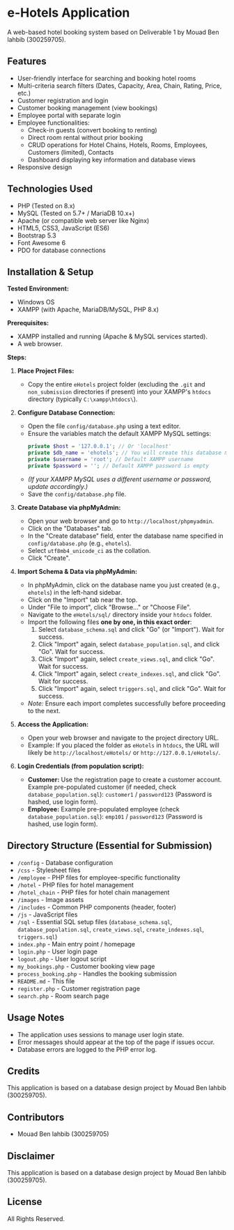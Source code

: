 # e-Hotels Application

A web-based hotel booking system based on Deliverable 1 by Mouad Ben lahbib (300259705).

## Features

- User-friendly interface for searching and booking hotel rooms
- Multi-criteria search filters (Dates, Capacity, Area, Chain, Rating, Price, etc.)
- Customer registration and login
- Customer booking management (view bookings)
- Employee portal with separate login
- Employee functionalities:
    - Check-in guests (convert booking to renting)
    - Direct room rental without prior booking
    - CRUD operations for Hotel Chains, Hotels, Rooms, Employees, Customers (limited), Contacts
    - Dashboard displaying key information and database views
- Responsive design

## Technologies Used

- PHP (Tested on 8.x)
- MySQL (Tested on 5.7+ / MariaDB 10.x+)
- Apache (or compatible web server like Nginx)
- HTML5, CSS3, JavaScript (ES6)
- Bootstrap 5.3
- Font Awesome 6
- PDO for database connections

## Installation & Setup

**Tested Environment:**
- Windows OS
- XAMPP (with Apache, MariaDB/MySQL, PHP 8.x)

**Prerequisites:**
- XAMPP installed and running (Apache & MySQL services started).
- A web browser.

**Steps:**

1.  **Place Project Files:**
    *   Copy the entire `eHotels` project folder (excluding the `.git` and `non_submission` directories if present) into your XAMPP's `htdocs` directory (typically `C:\xampp\htdocs\`).

2.  **Configure Database Connection:**
    *   Open the file `config/database.php` using a text editor.
    *   Ensure the variables match the default XAMPP MySQL settings:
        ```php
        private $host = '127.0.0.1'; // Or 'localhost'
        private $db_name = 'ehotels'; // You will create this database name
        private $username = 'root'; // Default XAMPP username
        private $password = ''; // Default XAMPP password is empty
        ```
    *   *(If your XAMPP MySQL uses a different username or password, update accordingly.)*
    *   Save the `config/database.php` file.

3.  **Create Database via phpMyAdmin:**
    *   Open your web browser and go to `http://localhost/phpmyadmin`.
    *   Click on the "Databases" tab.
    *   In the "Create database" field, enter the database name specified in `config/database.php` (e.g., `ehotels`).
    *   Select `utf8mb4_unicode_ci` as the collation.
    *   Click "Create".

4.  **Import Schema & Data via phpMyAdmin:**
    *   In phpMyAdmin, click on the database name you just created (e.g., `ehotels`) in the left-hand sidebar.
    *   Click on the "Import" tab near the top.
    *   Under "File to import", click "Browse..." or "Choose File".
    *   Navigate to the `eHotels/sql/` directory inside your `htdocs` folder.
    *   Import the following files **one by one, in this exact order**:
        1.  Select `database_schema.sql` and click "Go" (or "Import"). Wait for success.
        2.  Click "Import" again, select `database_population.sql`, and click "Go". Wait for success.
        3.  Click "Import" again, select `create_views.sql`, and click "Go". Wait for success.
        4.  Click "Import" again, select `create_indexes.sql`, and click "Go". Wait for success.
        5.  Click "Import" again, select `triggers.sql`, and click "Go". Wait for success.
    *   *Note:* Ensure each import completes successfully before proceeding to the next.

5.  **Access the Application:**
    *   Open your web browser and navigate to the project directory URL.
    *   Example: If you placed the folder as `eHotels` in `htdocs`, the URL will likely be `http://localhost/eHotels/` or `http://127.0.0.1/eHotels/`.

6.  **Login Credentials (from population script):**
    *   **Customer:** Use the registration page to create a customer account. Example pre-populated customer (if needed, check `database_population.sql`): `customer1` / `password123` (Password is hashed, use login form).
    *   **Employee:** Example pre-populated employee (check `database_population.sql`): `emp101` / `password123` (Password is hashed, use login form).

## Directory Structure (Essential for Submission)

- `/config` - Database configuration
- `/css` - Stylesheet files
- `/employee` - PHP files for employee-specific functionality
- `/hotel` - PHP files for hotel management
- `/hotel_chain` - PHP files for hotel chain management
- `/images` - Image assets
- `/includes` - Common PHP components (header, footer)
- `/js` - JavaScript files
- `/sql` - Essential SQL setup files (`database_schema.sql`, `database_population.sql`, `create_views.sql`, `create_indexes.sql`, `triggers.sql`)
- `index.php` - Main entry point / homepage
- `login.php` - User login page
- `logout.php` - User logout script
- `my_bookings.php` - Customer booking view page
- `process_booking.php` - Handles the booking submission
- `README.md` - This file
- `register.php` - Customer registration page
- `search.php` - Room search page

## Usage Notes

- The application uses sessions to manage user login state.
- Error messages should appear at the top of the page if issues occur.
- Database errors are logged to the PHP error log.

## Credits

This application is based on a database design project by Mouad Ben lahbib (300259705).

## Contributors
- Mouad Ben lahbib (300259705)

## Disclaimer
This application is based on a database design project by Mouad Ben lahbib (300259705).

## License 
All Rights Reserved.